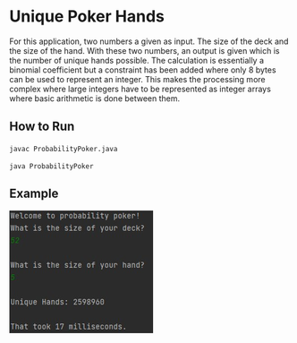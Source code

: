 # Unique Poker Hands

For this application, two numbers a given as input. The size of the deck and the size of the hand. With these two numbers, an output is given which is the number of unique hands possible. The calculation is essentially a binomial coefficient but a constraint has been added where only 8 bytes can be used to represent an integer. This makes the processing more complex where large integers have to be represented as integer arrays where basic arithmetic is done between them.

## How to Run

`javac ProbabilityPoker.java`

`java ProbabilityPoker`

## Example

![example](example.jpg)
